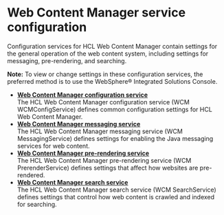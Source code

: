 # Web Content Manager service configuration

Configuration services for HCL Web Content Manager contain settings for the general operation of the web content system, including settings for messaging, pre-rendering, and searching.

**Note:** To view or change settings in these configuration services, the preferred method is to use the WebSphere® Integrated Solutions Console.

-   **[Web Content Manager configuration service](../admin-system/srvcfgwcmref_config.md)**  
The HCL Web Content Manager configuration service \(WCM WCMConfigService\) defines common configuration settings for HCL Web Content Manager.
-   **[Web Content Manager messaging service](../admin-system/srvcfgwcmref_messaging.md)**  
The HCL Web Content Manager messaging service \(WCM MessagingService\) defines settings for enabling the Java messaging services for web content.
-   **[Web Content Manager pre-rendering service](../admin-system/srvcfgwcmref_prerender.md)**  
The HCL Web Content Manager pre-rendering service \(WCM PrerenderService\) defines settings that affect how websites are pre-rendered.
-   **[Web Content Manager search service](../admin-system/srvcfgwcmref_search.md)**  
The HCL Web Content Manager search service \(WCM SearchService\) defines settings that control how web content is crawled and indexed for searching.


